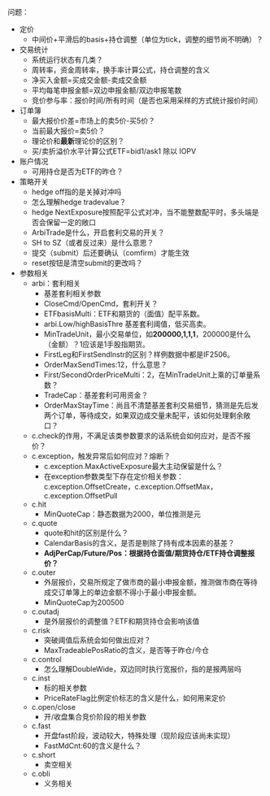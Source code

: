 问题：
- 定价
    - 中间价+平滑后的basis+持仓调整（单位为tick，调整的细节尚不明确）？
- 交易统计
    - 系统运行状态有几类？
    - 周转率，资金周转率，换手率计算公式，持仓调整的含义
    - 净买入金额=买成交金额-卖成交金额
    - 平均每笔申报金额=双边申报金额/双边申报笔数
    - 竞价参与率：报价时间/所有时间（是否也采用采样的方式统计报价时间）
- 订单簿
    - 最大报价价差=市场上的卖5价-买5价？
    - 当前最大报价=卖5价？
    - 理论价和**最新**理论价的区别？
    - 买/卖折溢价水平计算公式ETF=bid1/ask1 除以 IOPV
- 账户情况
    - 可用持仓是否为ETF的昨仓？
- 策略开关
    - hedge off指的是关掉对冲吗
    - 怎么理解hedge tradevalue？
    - hedge NextExposure按照配平公式对冲，当不能整数配平时，多头端是否会保留一定的敞口
    - ArbiTrade是什么，开启套利交易的开关？
    - SH to SZ（或者反过来）是什么意思？
    - 提交（submit）后还要确认（comfirm）才能生效
    - reset按钮是清空submit的更改吗？
- 参数相关
    - arbi：套利相关
        - 基差套利相关参数
        - CloseCmd/OpenCmd，套利开关？
        - ETFbasisMulti：ETF和期货的（面值）配平系数。
        - arbi.Low/highBasisThre 基差套利阈值，低买高卖。
        - MinTradeUnit，最小交易单位，如**200000,1,1,1**，200000是什么（金额）？1应该是1手股指期货。
        - FirstLeg和FirstSendInstr的区别？样例数据中都是IF2506。
        - OrderMaxSendTimes:12，什么意思？
        - First/SecondOrderPriceMulti：2，在MinTradeUnit上乘的订单量系数？
        - TradeCap：基差套利可用资金？
        - OrderMaxStayTime：尚且不清楚基差套利交易细节，猜测是先后发两个订单，等待成交，如果双边成交量未配平，该如何处理剩余敞口？
    - c.check的作用，不满足该类参数要求的话系统会如何应对，是否不报价？
    - c.exception，触发异常后如何应对？熔断？
        - c.exception.MaxActiveExposure最大主动保留是什么？
         - 在exception参数类型下存在定价相关参数：c.exception.OffsetCreate，c.exception.OffsetMax，c.exception.OffsetPull
    - c.hit
        - MinQuoteCap：静态数据为2000，单位推测是元
    - c.quote
        - quote和hit的区别是什么？
        - CalendarBasis的含义，是否是剔除了持有成本因素的基差？
        - **AdjPerCap/Future/Pos：根据持仓面值/期货持仓/ETF持仓调整报价？**
    - c.outer
        - 外层报价，交易所规定了做市商的最小申报金额，推测做市商在等待成交订单簿上的单边金额不得小于最小申报金额。
        - MinQuoteCap为200500
    - c.outadj
        - 是外层报价的调整值？ETF和期货持仓会影响该值
    - c.risk
        - 突破阈值后系统会如何做出应对？
        - MaxTradeablePosRatio的含义，是否等于昨仓/今仓
    - c.control
        - 怎么理解DoubleWide，双边同时执行宽报价，指的是报两层吗
    - c.inst
        - 标的相关参数
        - PriceRateFlag比例定价标志的含义是什么，如何用来定价
    - c.open/close
        - 开/收盘集合竞价阶段的相关参数
    - c.fast
        - 开盘fast阶段，波动较大，特殊处理（现阶段应该尚未实现）
        - FastMdCnt:60的含义是什么？
    - c.short
        - 卖空相关
    - c.obli
        - 义务相关